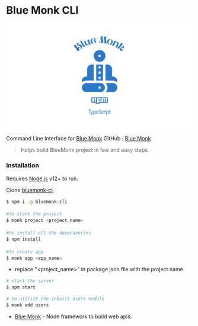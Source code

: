 # Blue Monk CLI

![](images/logo/bluemonk_wallpaper_cli.png)

Command Line Interface for [Blue Monk](https://www.npmjs.com/package/bluemonk)
GitHub : [Blue Monk](https://github.com/rachitaryal/BlueMonk)

> Helps build BlueMonk project in few and easy steps.

### Installation

Requires [Node.js](https://nodejs.org/) v12+ to run.

Clone [bluemonk-cli](https://github.com/rachitaryal/blue_monk_cli)

```sh
$ npm i -g bluemonk-cli

#to start the project
$ monk project <project_name>

#to install all the dependencies
$ npm install

#to create app
$ monk app <app_name>

```

- replace "<project_name>" in package.json file with the project name

```sh
# start the server
$ npm start

```

```sh
# to utilize the inbuilt Users module
$ monk add users

```

- [Blue Monk](https://github.com/rachitaryal/BlueMonk) - Node framework to build web apis.
